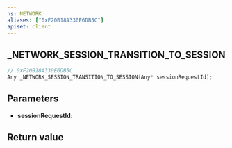 ```yaml
---
ns: NETWORK
aliases: ["0xF20B18A330E6DB5C"]
apiset: client
---
```

## _NETWORK_SESSION_TRANSITION_TO_SESSION

```c
// 0xF20B18A330E6DB5C
Any _NETWORK_SESSION_TRANSITION_TO_SESSION(Any* sessionRequestId);
```


## Parameters
* **sessionRequestId**:

## Return value

